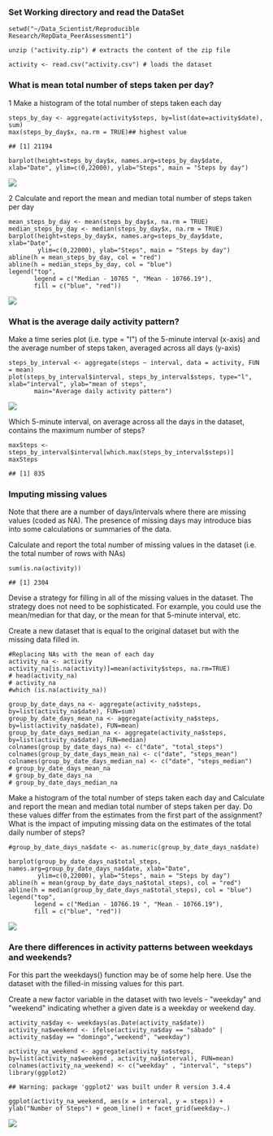 ### Set Working directory and read the DataSet

    setwd("~/Data_Scientist/Reproducible Research/RepData_PeerAssessment1")

    unzip ("activity.zip") # extracts the content of the zip file

    activity <- read.csv("activity.csv") # loads the dataset

### What is mean total number of steps taken per day?

1 Make a histogram of the total number of steps taken each day

    steps_by_day <- aggregate(activity$steps, by=list(date=activity$date), sum)
    max(steps_by_day$x, na.rm = TRUE)## highest value

    ## [1] 21194

    barplot(height=steps_by_day$x, names.arg=steps_by_day$date, xlab="Date", ylim=c(0,22000), ylab="Steps", main = "Steps by day")

![](figure/unnamed-chunk-1-1.png)

2 Calculate and report the mean and median total number of steps taken
per day

    mean_steps_by_day <- mean(steps_by_day$x, na.rm = TRUE)
    median_steps_by_day <- median(steps_by_day$x, na.rm = TRUE)
    barplot(height=steps_by_day$x, names.arg=steps_by_day$date, xlab="Date", 
            ylim=c(0,22000), ylab="Steps", main = "Steps by day")
    abline(h = mean_steps_by_day, col = "red")
    abline(h = median_steps_by_day, col = "blue")
    legend("top", 
           legend = c("Median - 10765 ", "Mean - 10766.19"), 
           fill = c("blue", "red"))

![](figure/unnamed-chunk-2-1.png)

### What is the average daily activity pattern?

Make a time series plot (i.e. type = "l") of the 5-minute interval
(x-axis) and the average number of steps taken, averaged across all days
(y-axis)

    steps_by_interval <- aggregate(steps ~ interval, data = activity, FUN = mean)
    plot(steps_by_interval$interval, steps_by_interval$steps, type="l", xlab="interval", ylab="mean of steps", 
           main="Average daily activity pattern")

![](figure/unnamed-chunk-3-1.png)

Which 5-minute interval, on average across all the days in the dataset,
contains the maximum number of steps?

    maxSteps <- steps_by_interval$interval[which.max(steps_by_interval$steps)]
    maxSteps

    ## [1] 835

### Imputing missing values

Note that there are a number of days/intervals where there are missing
values (coded as NA). The presence of missing days may introduce bias
into some calculations or summaries of the data.

Calculate and report the total number of missing values in the dataset
(i.e. the total number of rows with NAs)

    sum(is.na(activity))

    ## [1] 2304

Devise a strategy for filling in all of the missing values in the
dataset. The strategy does not need to be sophisticated. For example,
you could use the mean/median for that day, or the mean for that
5-minute interval, etc.

Create a new dataset that is equal to the original dataset but with the
missing data filled in.

    #Replacing NAs with the mean of each day
    activity_na <- activity
    activity_na[is.na(activity)]=mean(activity$steps, na.rm=TRUE)
    # head(activity_na)
    # activity_na
    #which (is.na(activity_na))

    group_by_date_days_na <- aggregate(activity_na$steps, by=list(activity_na$date), FUN=sum)
    group_by_date_days_mean_na <- aggregate(activity_na$steps, by=list(activity_na$date), FUN=mean)
    group_by_date_days_median_na <- aggregate(activity_na$steps, by=list(activity_na$date), FUN=median)
    colnames(group_by_date_days_na) <- c("date", "total_steps")
    colnames(group_by_date_days_mean_na) <- c("date", "steps_mean")
    colnames(group_by_date_days_median_na) <- c("date", "steps_median")
    # group_by_date_days_mean_na
    # group_by_date_days_na
    # group_by_date_days_median_na

Make a histogram of the total number of steps taken each day and
Calculate and report the mean and median total number of steps taken per
day. Do these values differ from the estimates from the first part of
the assignment? What is the impact of imputing missing data on the
estimates of the total daily number of steps?

    #group_by_date_days_na$date <- as.numeric(group_by_date_days_na$date)

    barplot(group_by_date_days_na$total_steps, names.arg=group_by_date_days_na$date, xlab="Date", 
            ylim=c(0,22000), ylab="Steps", main = "Steps by day")
    abline(h = mean(group_by_date_days_na$total_steps), col = "red")
    abline(h = median(group_by_date_days_na$total_steps), col = "blue")
    legend("top", 
           legend = c("Median - 10766.19 ", "Mean - 10766.19"), 
           fill = c("blue", "red"))

![](figure/unnamed-chunk-7-1.png)

### Are there differences in activity patterns between weekdays and weekends?

For this part the weekdays() function may be of some help here. Use the
dataset with the filled-in missing values for this part.

Create a new factor variable in the dataset with two levels - "weekday"
and "weekend" indicating whether a given date is a weekday or weekend
day.

    activity_na$day <- weekdays(as.Date(activity_na$date))
    activity_na$weekend <- ifelse(activity_na$day == "sábado" | activity_na$day == "domingo","weekend", "weekday")

    activity_na_weekend <- aggregate(activity_na$steps, by=list(activity_na$weekend , activity_na$interval), FUN=mean)
    colnames(activity_na_weekend) <- c("weekday" , "interval", "steps")
    library(ggplot2)

    ## Warning: package 'ggplot2' was built under R version 3.4.4

    ggplot(activity_na_weekend, aes(x = interval, y = steps)) + ylab("Number of Steps") + geom_line() + facet_grid(weekday~.)

![](figure/unnamed-chunk-8-1.png)
